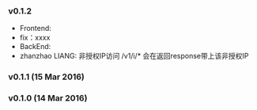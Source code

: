 ### v0.1.2
* Frontend:
 * fix：xxxx
* BackEnd:
 * zhanzhao LIANG: 非授权IP访问 /v1/i/* 会在返回response带上该非授权IP

### v0.1.1 (15 Mar 2016)
### v0.1.0 (14 Mar 2016)